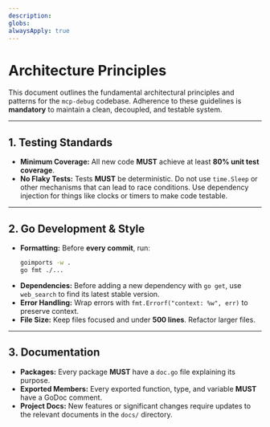 ```yaml
---
description: 
globs: 
alwaysApply: true
---
```

# Architecture Principles

This document outlines the fundamental architectural principles and patterns for the `mcp-debug` codebase. Adherence to these guidelines is **mandatory** to maintain a clean, decoupled, and testable system.

---

## 1. Testing Standards

-   **Minimum Coverage:** All new code **MUST** achieve at least **80% unit test coverage**.
-   **No Flaky Tests:** Tests **MUST** be deterministic. Do not use `time.Sleep` or other mechanisms that can lead to race conditions. Use dependency injection for things like clocks or timers to make code testable.

---

## 2. Go Development & Style

-   **Formatting:** Before **every commit**, run:
    ```bash
    goimports -w .
    go fmt ./...
    ```
-   **Dependencies:** Before adding a new dependency with `go get`, use `web_search` to find its latest stable version.
-   **Error Handling:** Wrap errors with `fmt.Errorf("context: %w", err)` to preserve context.
-   **File Size:** Keep files focused and under **500 lines**. Refactor larger files.

---

## 3. Documentation

-   **Packages:** Every package **MUST** have a `doc.go` file explaining its purpose.
-   **Exported Members:** Every exported function, type, and variable **MUST** have a GoDoc comment.
-   **Project Docs:** New features or significant changes require updates to the relevant documents in the `docs/` directory.
